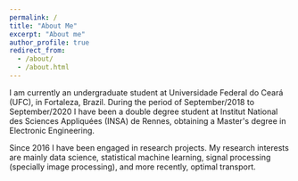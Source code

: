 ```yaml
---
permalink: /
title: "About Me"
excerpt: "About me"
author_profile: true
redirect_from: 
  - /about/
  - /about.html
---
```


I am currently an undergraduate student at Universidade Federal do Ceará (UFC), in Fortaleza, Brazil. During the period
of September/2018 to September/2020 I have been a double degree student at Institut National des Sciences Appliquées (INSA)
de Rennes, obtaining a Master's degree in Electronic Engineering.

Since 2016 I have been engaged in research projects. My research interests are mainly data science, statistical machine learning,
signal processing (specially image processing), and more recently, optimal transport.